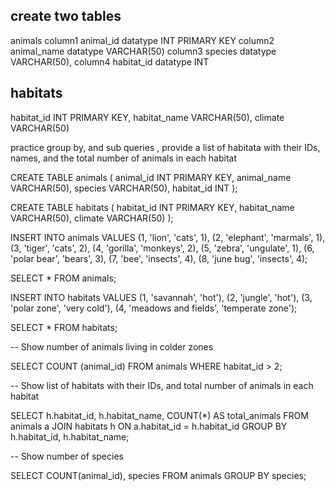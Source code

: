 ## create two tables 
animals column1 animal_id datatype INT PRIMARY KEY
   column2 animal_name datatype VARCHAR(50)
   column3 species datatype VARCHAR(50),
   column4 habitat_id datatype  INT
## habitats 
 habitat_id INT PRIMARY KEY,
    habitat_name VARCHAR(50),
    climate VARCHAR(50)

practice group by, and sub queries , provide a list of habitata with their IDs, names, and the total number of animals in each habitat

    
CREATE TABLE animals (
	animal_id INT PRIMARY KEY, 
	animal_name VARCHAR(50),
	species VARCHAR(50),
	habitat_id INT
);

CREATE TABLE habitats (
	habitat_id INT PRIMARY KEY,
	habitat_name VARCHAR(50),
	climate VARCHAR(50)
);

INSERT INTO animals VALUES
	(1, 'lion', 'cats', 1),
	(2, 'elephant', 'marmals', 1),
	(3, 'tiger', 'cats', 2),
	(4, 'gorilla', 'monkeys', 2),
	(5, 'zebra', 'ungulate', 1),
	(6, 'polar bear', 'bears', 3),
	(7, 'bee', 'insects', 4),
	(8, 'june bug', 'insects', 4);
	
SELECT * FROM animals;

INSERT INTO habitats VALUES
	(1, 'savannah', 'hot'),
	(2, 'jungle', 'hot'),
	(3, 'polar zone', 'very cold'),
	(4, 'meadows and fields', 'temperate zone');
	
SELECT * FROM habitats;

-- Show number of animals living in colder zones

SELECT COUNT (animal_id) FROM animals
WHERE habitat_id > 2;

-- Show list of habitats with their IDs, and total number of animals in each habitat

SELECT h.habitat_id, h.habitat_name, COUNT(*) AS total_animals FROM animals a
JOIN habitats h ON a.habitat_id = h.habitat_id
GROUP BY h.habitat_id, h.habitat_name;

-- Show number of species

SELECT COUNT(animal_id), species FROM animals
GROUP BY species;
